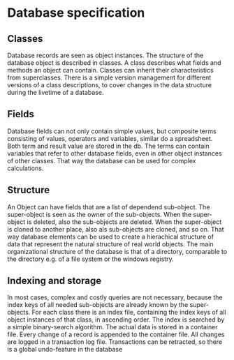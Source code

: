 # Database specification

## Classes

Database records are seen as object instances. The structure of the database object is described in classes. A class describes what fields and methods an object can contain. Classes can inherit their characteristics from superclasses.
There is a simple version management for different versions of a class descriptions, to cover changes in the data structure during the livetime of a database.

## Fields

Database fields can not only contain simple values, but composite terms consisting of values, operators and variables, similar do a spreadsheet. Both term and result value are stored in the db. The terms can contain variables that refer to other database fields, even in other object instances of other classes.
That way the database can be used for complex calculations.

## Structure

An Object can have fields that are a list of dependend sub-object. The super-object is seen as the owner of the sub-objects. When the super-object is deleted, also the sub-objects are deleted. When the super-object is cloned to another place, also als sub-objects are cloned, and so on.
That way database elements can be used to create a hierachical structure of data that represent the natural structure of real world objects. The main organizational structure of the database is that of a directory, comparable to the directory e.g. of a file system or the windows registry.

## Indexing and storage

In most cases, complex and costly queries are not necessary, because the index keys of all needed sub-objects are already known by the super-objects. For each class there is an index file, containing the index keys of all object instances of that class, in ascending order.
The index is searched by a simple binary-search algorithm.
The actual data is stored in a container file. Every change of a record is appended to the container file. All changes are logged in a transaction log file. Transactions can be retracted, so there is a global undo-feature in the database